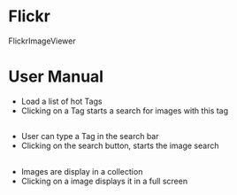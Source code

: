 # Flickr
FlickrImageViewer

# User Manual
- Load a list of hot Tags
- Clicking on a Tag starts a search for images with this tag

##
- User can type a Tag in the search bar
- Clicking on the search button, starts the image search

##
- Images are display in a collection
- Clicking on a image displays it in a full screen

